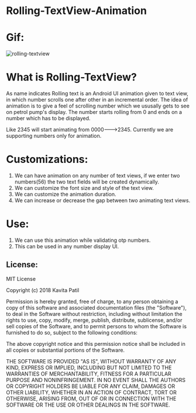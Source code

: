 # Rolling-TextView-Animation

# Gif:
![rolling-textview](https://user-images.githubusercontent.com/20037228/49328085-87f6e300-f590-11e8-98cb-afc364494cff.gif)

# What is Rolling-TextView?
As name indicates Rolling text is an Android UI animation given to text view, in which number scrolls one after other in an incremental order. The idea of animation is to give a feel of scrolling number which we ususally gets to see on petrol pump's display. The number starts rolling from 0 and ends on a number which has to be displayed.

Like 2345 will start animating from 0000--->2345. Currently we are supporting numbers only for animation.

# Customizations:
1. We can have animation on any number of text views, if we enter two numbers(56) the two text fields will be created dynamically.
2. We can customize the font size and style of the text view.
3. We can customize the animation duration.
4. We can increase or decrease the gap between two animating text views.

# Use:
1. We can use this animation while validating otp numbers.
2. This can be used in any number display UI.

## License:

MIT License

Copyright (c) 2018 Kavita Patil

Permission is hereby granted, free of charge, to any person obtaining a copy of this software and associated documentation files (the "Software"), to deal in the Software without restriction, including without limitation the rights to use, copy, modify, merge, publish, distribute, sublicense, and/or sell copies of the Software, and to permit persons to whom the Software is furnished to do so, subject to the following conditions:

The above copyright notice and this permission notice shall be included in all copies or substantial portions of the Software.

THE SOFTWARE IS PROVIDED "AS IS", WITHOUT WARRANTY OF ANY KIND, EXPRESS OR IMPLIED, INCLUDING BUT NOT LIMITED TO THE WARRANTIES OF MERCHANTABILITY, FITNESS FOR A PARTICULAR PURPOSE AND NONINFRINGEMENT. IN NO EVENT SHALL THE AUTHORS OR COPYRIGHT HOLDERS BE LIABLE FOR ANY CLAIM, DAMAGES OR OTHER LIABILITY, WHETHER IN AN ACTION OF CONTRACT, TORT OR OTHERWISE, ARISING FROM, OUT OF OR IN CONNECTION WITH THE SOFTWARE OR THE USE OR OTHER DEALINGS IN THE SOFTWARE.
